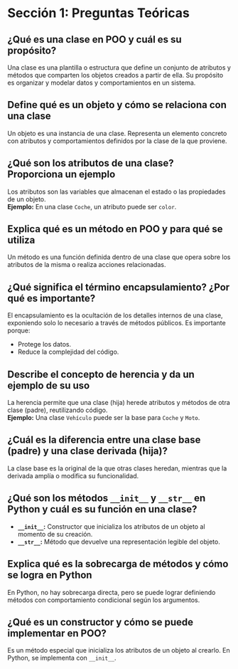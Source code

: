 # Sección 1: Preguntas Teóricas

## ¿Qué es una clase en POO y cuál es su propósito?
Una clase es una plantilla o estructura que define un conjunto de atributos y métodos que comparten los objetos creados a partir de ella. Su propósito es organizar y modelar datos y comportamientos en un sistema.

## Define qué es un objeto y cómo se relaciona con una clase
Un objeto es una instancia de una clase. Representa un elemento concreto con atributos y comportamientos definidos por la clase de la que proviene.

## ¿Qué son los atributos de una clase? Proporciona un ejemplo
Los atributos son las variables que almacenan el estado o las propiedades de un objeto.  
**Ejemplo:** En una clase `Coche`, un atributo puede ser `color`.

## Explica qué es un método en POO y para qué se utiliza
Un método es una función definida dentro de una clase que opera sobre los atributos de la misma o realiza acciones relacionadas.

## ¿Qué significa el término encapsulamiento? ¿Por qué es importante?
El encapsulamiento es la ocultación de los detalles internos de una clase, exponiendo solo lo necesario a través de métodos públicos. Es importante porque:
- Protege los datos.
- Reduce la complejidad del código.

## Describe el concepto de herencia y da un ejemplo de su uso
La herencia permite que una clase (hija) herede atributos y métodos de otra clase (padre), reutilizando código.  
**Ejemplo:** Una clase `Vehículo` puede ser la base para `Coche` y `Moto`.

## ¿Cuál es la diferencia entre una clase base (padre) y una clase derivada (hija)?
La clase base es la original de la que otras clases heredan, mientras que la derivada amplía o modifica su funcionalidad.

## ¿Qué son los métodos `__init__` y `__str__` en Python y cuál es su función en una clase?
- **`__init__`:** Constructor que inicializa los atributos de un objeto al momento de su creación.
- **`__str__`:** Método que devuelve una representación legible del objeto.

## Explica qué es la sobrecarga de métodos y cómo se logra en Python
En Python, no hay sobrecarga directa, pero se puede lograr definiendo métodos con comportamiento condicional según los argumentos.

## ¿Qué es un constructor y cómo se puede implementar en POO?
Es un método especial que inicializa los atributos de un objeto al crearlo. En Python, se implementa con `__init__`.



